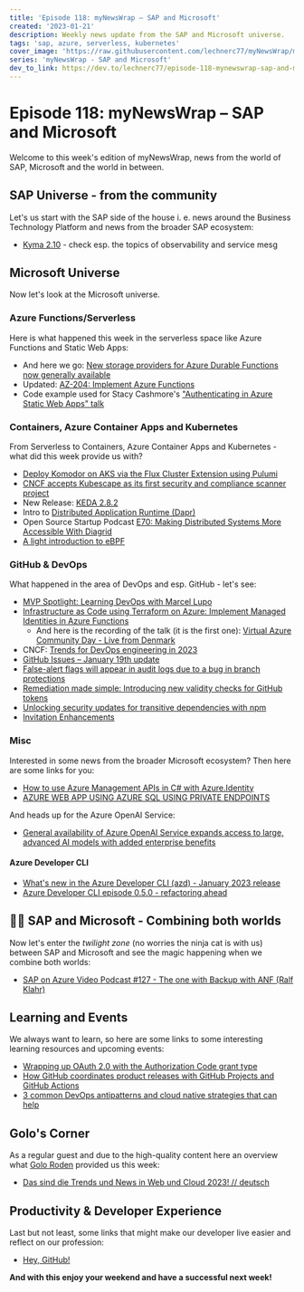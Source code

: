 ```yaml
---
title: 'Episode 118: myNewsWrap – SAP and Microsoft'
created: '2023-01-21'
description: Weekly news update from the SAP and Microsoft universe.
tags: 'sap, azure, serverless, kubernetes'
cover_image: 'https://raw.githubusercontent.com/lechnerc77/myNewsWrap/main/episodes/cover-images/episode118small.png'
series: 'myNewsWrap - SAP and Microsoft'
dev_to_link: https://dev.to/lechnerc77/episode-118-mynewswrap-sap-and-microsoft-131l
---
```


# Episode 118: myNewsWrap – SAP and Microsoft

Welcome to this week's edition of myNewsWrap, news from the world of SAP, Microsoft and the world in between.

## SAP Universe - from the community

Let's us start with the SAP side of the house i. e. news around the Business Technology Platform and news from the broader SAP ecosystem:

* [Kyma 2.10](https://kyma-project.io/blog/2023/1/17/release-notes-210/) - check esp. the topics of observability and service mesg 

## Microsoft Universe

Now let's look at the Microsoft universe.

### Azure Functions/Serverless

Here is what happened this week in the serverless space like Azure Functions and Static Web Apps:

* And here we go: [New storage providers for Azure Durable Functions now generally available](https://techcommunity.microsoft.com/t5/apps-on-azure-blog/new-storage-providers-for-azure-durable-functions-now-generally/ba-p/3719623)
* Updated: [AZ-204: Implement Azure Functions](https://learn.microsoft.com/training/paths/implement-azure-functions/)
* Code example used for Stacy Cashmore's ["Authenticating in Azure Static Web Apps" talk](https://github.com/StacyCashTalks/swa-auth-blazor)

### Containers, Azure Container Apps and Kubernetes

From Serverless to Containers, Azure Container Apps and Kubernetes - what did this week provide us with?

* [Deploy Komodor on AKS via the Flux Cluster Extension using Pulumi](https://blog.ediri.io/deploy-komodor-on-aks-via-the-flux-cluster-extension-using-pulumi)
* [CNCF accepts Kubescape as its first security and compliance scanner project](https://www.armosec.io/blog/cncf-accepts-kubescape-security-and-compliance-scanner/)
* New Release: [KEDA 2.8.2](https://github.com/kedacore/keda/releases/tag/v2.8.2)
* Intro to [Distributed Application Runtime (Dapr)](https://youtu.be/rte5rVjoyOg)
* Open Source Startup Podcast [E70: Making Distributed Systems More Accessible With Diagrid](https://anchor.fm/ossstartuppodcast/episodes/E70-Making-Distributed-Systems-More-Accessible-With-Diagrid-e1tlpir)
* [A light introduction to eBPF](https://anaisurl.com/a-light-introduction-to-ebpf/)

### GitHub & DevOps

What happened in the area of DevOps and esp. GitHub - let's see:

* [MVP Spotlight: Learning DevOps with Marcel Lupo](https://cloudblogs.microsoft.com/industry-blog/en-gb/technetuk/2022/09/07/mvp-spotlight-learning-devops-with-marcel-lupo/)
* [Infrastructure as Code using Terraform on Azure: Implement Managed Identities in Azure Functions](https://jcademopresentations.blob.core.windows.net/jaazuredemos2023/Infrastructure%20as%20Code%20using%20Terraform%20in%20Azure%20Implement%20Managed%20Identities%20in%20Azure%20Functions%20(3).pdf)
  * And here is the recording of the talk (it is the first one): [Virtual Azure Community Day - Live from Denmark](https://youtu.be/3D04VfzX-oM)
* CNCF: [Trends for DevOps engineering in 2023](https://www.cncf.io/blog/2023/01/17/trends-for-devops-engineering-in-2023/)
* [GitHub Issues – January 19th update](https://github.blog/changelog/2023-01-19-github-issues-january-19th-update/)
* [False-alert flags will appear in audit logs due to a bug in branch protections](https://github.blog/changelog/2023-01-19-false-alert-flags-will-appear-in-audit-logs-due-to-a-bug-in-branch-protections/)
* [Remediation made simple: Introducing new validity checks for GitHub tokens](https://github.blog/2023-01-19-remediation-made-simple-introducing-new-validity-checks-for-github-tokens/)
* [Unlocking security updates for transitive dependencies with npm](https://github.blog/2023-01-19-unlocking-security-updates-for-transitive-dependencies-with-npm/)
* [Invitation Enhancements](https://github.blog/changelog/2023-01-19-invitation-enhancements/)

### Misc

Interested in some news from the broader Microsoft ecosystem? Then here are some links for you:

* [How to use Azure Management APIs in C# with Azure.Identity](https://www.blueboxes.co.uk/how-to-use-azure-management-apis-in-c-with-azure.identity)
* [AZURE WEB APP USING AZURE SQL USING PRIVATE ENDPOINTS](https://gregorsuttie.com/2023/01/16/azure-web-app-using-azure-sql-using-private-endpoints/)

And heads up for the Azure OpenAI Service:

* [General availability of Azure OpenAI Service expands access to large, advanced AI models with added enterprise benefits](https://azure.microsoft.com/en-us/blog/general-availability-of-azure-openai-service-expands-access-to-large-advanced-ai-models-with-added-enterprise-benefits/)

#### Azure Developer CLI

* [What's new in the Azure Developer CLI (azd) - January 2023 release](https://youtu.be/uhFXxHnhJts)
* [Azure Developer CLI episode 0.5.0 - refactoring ahead](https://dev.to/lechnerc77/azure-developer-cli-episode-050-refactoring-ahead-11k6)

## 🐱‍👤 SAP and Microsoft - Combining both worlds

Now let's enter the _twilight zone_ (no worries the ninja cat is with us) between SAP and Microsoft and see the magic happening when we combine both worlds:

* [SAP on Azure Video Podcast #127 - The one with Backup with ANF (Ralf Klahr)](https://youtu.be/vZ8b1XK_jKY)

## Learning and Events

We always want to learn, so here are some links to some interesting learning resources and upcoming events:

* [Wrapping up OAuth 2.0 with the Authorization Code grant type](https://youtu.be/Hw2cKy39xQM)
* [How GitHub coordinates product releases with GitHub Projects and GitHub Actions](https://github.blog/2023-01-19-how-github-coordinates-product-releases-with-github-projects-and-github-actions/)
* [3 common DevOps antipatterns and cloud native strategies that can help](https://github.blog/2023-01-17-3-common-devops-antipatterns-and-cloud-native-strategies-that-can-help/)

## Golo's Corner

As a regular guest and due to the high-quality content here an overview what [Golo Roden](https://twitter.com/goloroden) provided us this week:

* [Das sind die Trends und News in Web und Cloud 2023! // deutsch](https://youtu.be/jCGkMgtFEIY)

## Productivity & Developer Experience

Last but not least, some links that might make our developer live easier and reflect on our profession:

* [Hey, GitHub!](https://githubnext.com/projects/hey-github/)

**And with this enjoy your weekend and have a successful next week!**
